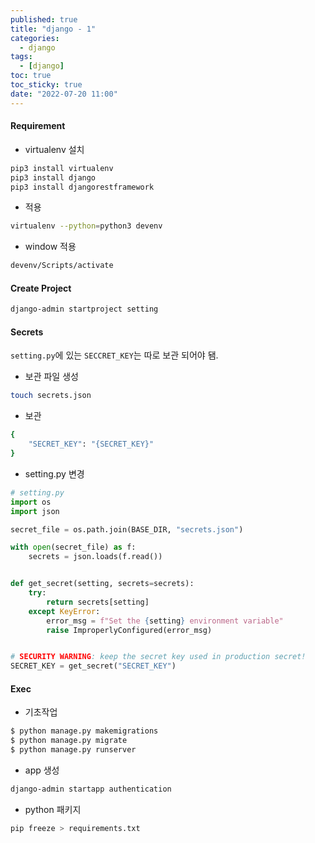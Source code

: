 ```yaml
---
published: true
title: "django - 1"
categories:
  - django
tags:
  - [django]
toc: true
toc_sticky: true
date: "2022-07-20 11:00"
---
```


#### Requirement

* virtualenv 설치

```bash
pip3 install virtualenv
pip3 install django
pip3 install djangorestframework
```

* 적용

```bash
virtualenv --python=python3 devenv
```

* window 적용

```bash
devenv/Scripts/activate
```

#### Create Project

```bash
django-admin startproject setting
```

#### Secrets

`setting.py`에 있는 `SECCRET_KEY`는 따로 보관 되어야 됌.

* 보관 파일 생성

```bash
touch secrets.json
```

* 보관

```bash
{
    "SECRET_KEY": "{SECRET_KEY}"
}
```

* setting.py 변경

```python
# setting.py
import os
import json

secret_file = os.path.join(BASE_DIR, "secrets.json")

with open(secret_file) as f:
    secrets = json.loads(f.read())


def get_secret(setting, secrets=secrets):
    try:
        return secrets[setting]
    except KeyError:
        error_msg = f"Set the {setting} environment variable"
        raise ImproperlyConfigured(error_msg)


# SECURITY WARNING: keep the secret key used in production secret!
SECRET_KEY = get_secret("SECRET_KEY")
```

#### Exec

* 기초작업

```bash
$ python manage.py makemigrations
$ python manage.py migrate
$ python manage.py runserver
```

* app 생성

```bash
django-admin startapp authentication
```

* python 패키지

```bash
pip freeze > requirements.txt
```

